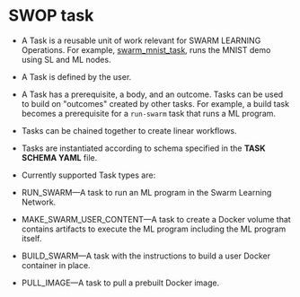 # <a name="GUID-AF9F2109-FE92-4BFE-8566-E48DCC0B51A6"/> SWOP task

-   A Task is a reusable unit of work relevant for SWARM LEARNING Operations. For example, [swarm\_mnist\_task](MNIST.md#-mnist), runs the MNIST demo using SL and ML nodes.

-   A Task is defined by the user.

-   A Task has a prerequisite, a body, and an outcome. Tasks can be used to build on "outcomes" created by other tasks. For example, a build task becomes a prerequisite for a `run-swarm` task that runs a ML program.

-   Tasks can be chained together to create linear workflows.

-   Tasks are instantiated according to schema specified in the **TASK SCHEMA YAML** file.

-   Currently supported Task types are:

-   RUN\_SWARM—A task to run an ML program in the Swarm Learning Network.

-   MAKE\_SWARM\_USER\_CONTENT—A task to create a Docker volume that contains artifacts to execute the ML program including the ML program itself.

-   BUILD\_SWARM—A task with the instructions to build a user Docker container in place.

-   PULL\_IMAGE—A task to pull a prebuilt Docker image.


